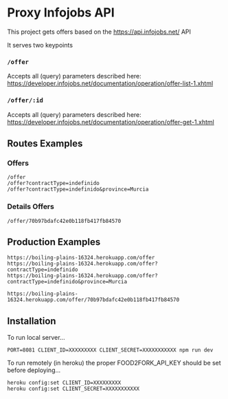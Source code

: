 # Proxy Infojobs API

This project gets offers based on the https://api.infojobs.net/ API

It serves two keypoints 

### `/offer` 

Accepts all (query) parameters described here: https://developer.infojobs.net/documentation/operation/offer-list-1.xhtml

### `/offer/:id` 

Accepts all (query) parameters described here: https://developer.infojobs.net/documentation/operation/offer-get-1.xhtml

## Routes Examples

### Offers

    /offer
    /offer?contractType=indefinido
    /offer?contractType=indefinido&province=Murcia

### Details Offers

    /offer/70b97bdafc42e0b118fb417fb84570

## Production Examples

    https://boiling-plains-16324.herokuapp.com/offer
    https://boiling-plains-16324.herokuapp.com/offer?contractType=indefinido
    https://boiling-plains-16324.herokuapp.com/offer?contractType=indefinido&province=Murcia

    https://boiling-plains-16324.herokuapp.com/offer/70b97bdafc42e0b118fb417fb84570

## Installation

To run local server...

    PORT=8081 CLIENT_ID=XXXXXXXXX CLIENT_SECRET=XXXXXXXXXXX npm run dev

To run remotely (in heroku) the proper FOOD2FORK_API_KEY should be set before deploying...

    heroku config:set CLIENT_ID=XXXXXXXXX
    heroku config:set CLIENT_SECRET=XXXXXXXXXXX
